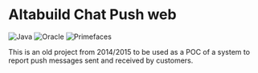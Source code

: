 # Altabuild Chat Push web

![Java](https://img.shields.io/badge/java-%23ED8B00.svg?style=for-the-badge&logo=openjdk&logoColor=white)
![Oracle](https://img.shields.io/badge/Oracle-F80000?style=for-the-badge&logo=oracle&logoColor=white)
![Primefaces](https://img.shields.io/badge/PrimeFaces-263238.svg?style=for-the-badge&logo=PrimeFaces&logoColor=white)


This is an old project from 2014/2015 to be used as a POC of a system to report push messages sent and received by customers.